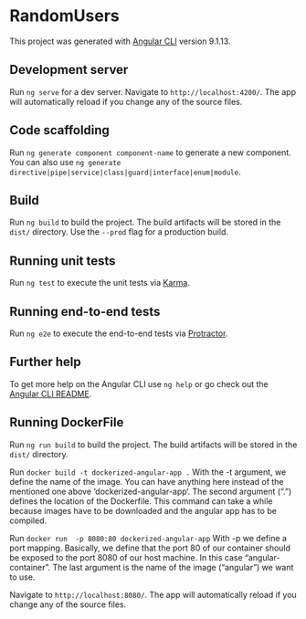 # RandomUsers

This project was generated with [Angular CLI](https://github.com/angular/angular-cli) version 9.1.13.

## Development server

Run `ng serve` for a dev server. Navigate to `http://localhost:4200/`. The app will automatically reload if you change any of the source files.

## Code scaffolding

Run `ng generate component component-name` to generate a new component. You can also use `ng generate directive|pipe|service|class|guard|interface|enum|module`.

## Build

Run `ng build` to build the project. The build artifacts will be stored in the `dist/` directory. Use the `--prod` flag for a production build.

## Running unit tests

Run `ng test` to execute the unit tests via [Karma](https://karma-runner.github.io).

## Running end-to-end tests

Run `ng e2e` to execute the end-to-end tests via [Protractor](http://www.protractortest.org/).

## Further help

To get more help on the Angular CLI use `ng help` or go check out the [Angular CLI README](https://github.com/angular/angular-cli/blob/master/README.md).


## Running DockerFile

Run `ng run build` to build the project. The build artifacts will be stored in the `dist/` directory. 

Run `docker build -t dockerized-angular-app .` With the -t argument, we define the name of the image. You can have anything here instead of the mentioned one above ‘dockerized-angular-app‘. The second argument (“.”) defines the location of the Dockerfile. This command can take a while because images have to be downloaded and the angular app has to be compiled.

Run `docker run  -p 8080:80 dockerized-angular-app` With -p we define a port mapping. Basically, we define that the port 80 of our container should be exposed to the port 8080 of our host machine. In this case “angular-container”. The last argument is the name of the image (“angular”) we want to use.

Navigate to `http://localhost:8080/`. The app will automatically reload if you change any of the source files.
